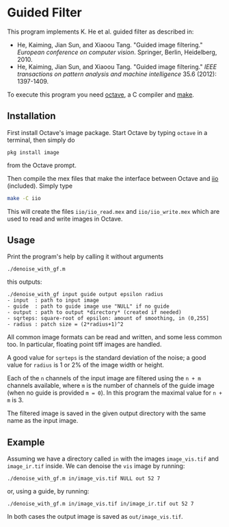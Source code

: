 # Guided Filter

This program implements K. He et al. guided filter as described in:
- He, Kaiming, Jian Sun, and Xiaoou Tang. "Guided image filtering." _European conference on computer vision_. Springer, Berlin, Heidelberg, 2010.
- He, Kaiming, Jian Sun, and Xiaoou Tang. "Guided image filtering." _IEEE transactions on pattern analysis and machine intelligence_ 35.6 (2012): 1397-1409.

To execute this program you need [octave](https://www.gnu.org/software/octave/), a C compiler and [make](https://www.gnu.org/software/make/).


## Installation

First install Octave's image package. Start Octave by typing `octave` in a terminal, then simply do
```
pkg install image
```
from the Octave prompt.

Then compile the mex files that make the interface between Octave and [iio](https://github.com/mnhrdt/iio) (included). Simply type
```bash
make -C iio
```
This will create the files `iio/iio_read.mex` and `iio/iio_write.mex` which are used to read and write images in Octave.


## Usage

Print the program's help by calling it without arguments
```
./denoise_with_gf.m
```
this outputs:
```
./denoise_with_gf input guide output epsilon radius
- input  : path to input image
- guide  : path to guide image use "NULL" if no guide
- output : path to output *directory* (created if needed)
- sqrteps: square-root of epsilon: amount of smoothing, in (0,255]
- radius : patch size = (2*radius+1)^2
```

All common image formats can be read and written, and some less common too. In particular, floating point tiff images are handled.

A good value for `sqrteps` is the standard deviation of the noise; a good
value for `radius` is 1 or 2% of the image width or height.

Each of the `n` channels of the input image are filtered using the `n + m` channels available, where `m` is the number of channels of the guide image (when no guide is provided `m = 0`). In this program the maximal value for `n + m` is 3.

The filtered image is saved in the given output directory with the same name as the input image.


## Example

Assuming we have a directory called `in` with the images `image_vis.tif` and `image_ir.tif` inside.
We can denoise the `vis` image by running:
```
./denoise_with_gf.m in/image_vis.tif NULL out 52 7
```
or, using a guide, by running:
```
./denoise_with_gf.m in/image_vis.tif in/image_ir.tif out 52 7
```
In both cases the output image is saved as `out/image_vis.tif`.


